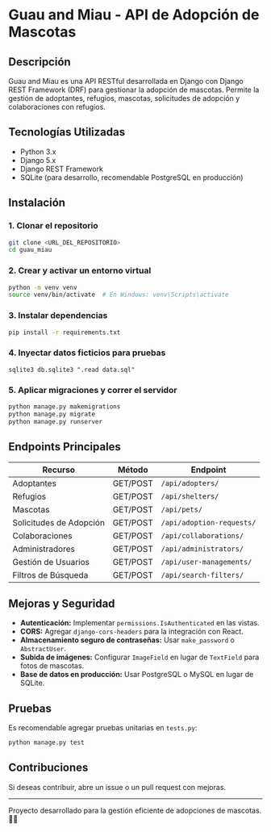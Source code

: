 # Guau and Miau - API de Adopción de Mascotas

## Descripción
Guau and Miau es una API RESTful desarrollada en Django con Django REST Framework (DRF) para gestionar la adopción de mascotas. Permite la gestión de adoptantes, refugios, mascotas, solicitudes de adopción y colaboraciones con refugios.

## Tecnologías Utilizadas
- Python 3.x
- Django 5.x
- Django REST Framework
- SQLite (para desarrollo, recomendable PostgreSQL en producción)

## Instalación
### 1. Clonar el repositorio
```bash
git clone <URL_DEL_REPOSITORIO>
cd guau_miau
```

### 2. Crear y activar un entorno virtual
```bash
python -m venv venv
source venv/bin/activate  # En Windows: venv\Scripts\activate
```

### 3. Instalar dependencias
```bash
pip install -r requirements.txt
```
### 4. Inyectar datos ficticios para pruebas

```
sqlite3 db.sqlite3 ".read data.sql"
```

### 5. Aplicar migraciones y correr el servidor
```bash
python manage.py makemigrations
python manage.py migrate
python manage.py runserver
```

## Endpoints Principales
| Recurso | Método | Endpoint |
|---------|--------|-----------|
| Adoptantes | GET/POST | `/api/adopters/` |
| Refugios | GET/POST | `/api/shelters/` |
| Mascotas | GET/POST | `/api/pets/` |
| Solicitudes de Adopción | GET/POST | `/api/adoption-requests/` |
| Colaboraciones | GET/POST | `/api/collaborations/` |
| Administradores | GET/POST | `/api/administrators/` |
| Gestión de Usuarios | GET/POST | `/api/user-managements/` |
| Filtros de Búsqueda | GET/POST | `/api/search-filters/` |

## Mejoras y Seguridad
- **Autenticación:** Implementar `permissions.IsAuthenticated` en las vistas.
- **CORS:** Agregar `django-cors-headers` para la integración con React.
- **Almacenamiento seguro de contraseñas:** Usar `make_password` o `AbstractUser`.
- **Subida de imágenes:** Configurar `ImageField` en lugar de `TextField` para fotos de mascotas.
- **Base de datos en producción:** Usar PostgreSQL o MySQL en lugar de SQLite.

## Pruebas
Es recomendable agregar pruebas unitarias en `tests.py`:
```bash
python manage.py test
```

## Contribuciones
Si deseas contribuir, abre un issue o un pull request con mejoras.

---
Proyecto desarrollado para la gestión eficiente de adopciones de mascotas. 🐶🐱

